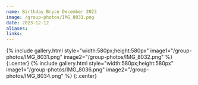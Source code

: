 ```yaml
---
name: Birthday Bryce December 2023
image: /group-photos/IMG_8031.png
date: 2023-12-12
aliases:
links:
---
```

 
{% include gallery.html style="width:580px;height:580px" image1="/group-photos/IMG_8031.png" image2="/group-photos/IMG_8032.png"  %} {:.center}
{% include gallery.html style="width:580px;height:580px" image1="/group-photos/IMG_8036.png" image2="/group-photos/IMG_8034.png"  %} {:.center}

